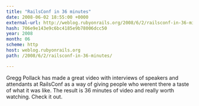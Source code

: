 ```yaml
---
title: "RailsConf in 36 minutes"
date: 2008-06-02 18:55:00 +0000
external-url: http://weblog.rubyonrails.org/2008/6/2/railsconf-in-36-minutes/
hash: 706e9e143e9c6bc4185e9b78006dcc50
year: 2008
month: 06
scheme: http
host: weblog.rubyonrails.org
path: /2008/6/2/railsconf-in-36-minutes/

---
```


Gregg Pollack has made a great video with interviews of speakers and attendants at RailsConf as a way of giving people who werent there a taste of what it was like. The result is 36 minutes of video and really worth watching. Check it out.
